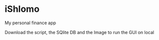 # iShlomo
My personal finance app

Download the script, the SQlite DB and the Image to run the GUI on local

